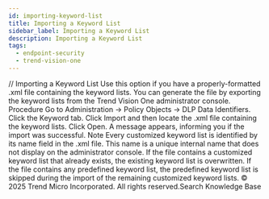 ```yaml
---
id: importing-keyword-list
title: Importing a Keyword List
sidebar_label: Importing a Keyword List
description: Importing a Keyword List
tags:
  - endpoint-security
  - trend-vision-one
---
```


/*<![CDATA[*/ $('#title').html($('meta[name=map-description]').attr('content')); /*]]>*/ Importing a Keyword List Use this option if you have a properly-formatted .xml file containing the keyword lists. You can generate the file by exporting the keyword lists from the Trend Vision One administrator console. Procedure Go to Administration → Policy Objects → DLP Data Identifiers. Click the Keyword tab. Click Import and then locate the .xml file containing the keyword lists. Click Open. A message appears, informing you if the import was successful. Note Every customized keyword list is identified by its name field in the .xml file. This name is a unique internal name that does not display on the administrator console. If the file contains a customized keyword list that already exists, the existing keyword list is overwritten. If the file contains any predefined keyword list, the predefined keyword list is skipped during the import of the remaining customized keyword lists. © 2025 Trend Micro Incorporated. All rights reserved.Search Knowledge Base